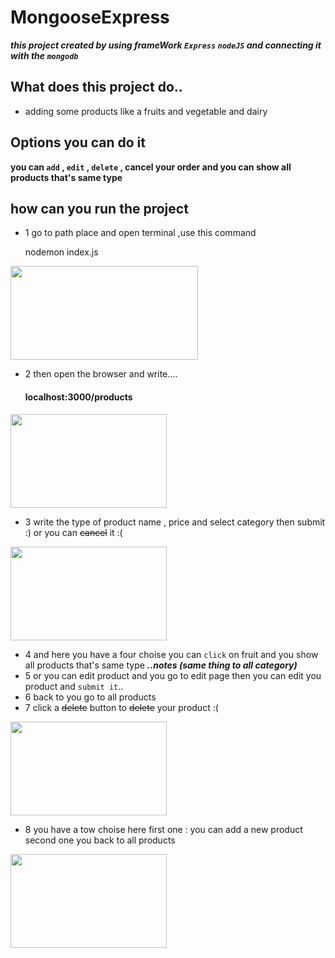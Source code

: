 # MongooseExpress

***this project created by using frameWork `Express` `nodeJS` and connecting it with the `mongodb`***

## What does this project do..
* adding some products like a fruits and vegetable and dairy

## Options you can do it

**you can `add` , `edit` , `delete` , cancel your order and you can show all products that's  same type**

## how can you run the project 

* 1 go to path place and open terminal ,use this command

  nodemon index.js

<img src="https://user-images.githubusercontent.com/85587699/133319933-568f0064-1c00-413d-abb5-7820c72982ca.png" width="300" height="150">

* 2 then open the browser and write....<h4>localhost:3000/products</h4>

<img src="https://user-images.githubusercontent.com/85587699/133321419-7d777e96-d3d8-4304-8707-0fb6134fff4b.png" width="250" height="150">
 
* 3 write the type of product name , price and select category then submit :) or you can ~~cancel~~ it :(

<img src="https://user-images.githubusercontent.com/85587699/133321814-ed4fa395-cd31-49ad-872d-7b65e7aba09a.png" width="250" height="150">

* 4 and here you have a four choise you can `click` on fruit and you show all products that's same type ***..notes (same thing to all category)***
* 5 or you can edit product and you go to edit page then you can edit you product and `submit it`..
* 6 back to you go to all products
* 7 click a ~~delete~~ button to ~~delete~~ your product :(

<img src="https://user-images.githubusercontent.com/85587699/133321888-5f845a13-21c6-4581-abe9-035cf3a8c199.png" width="250" height="150">

* 8 you have a tow choise here first one : you can add a new product second one you back to all products

<img src="https://user-images.githubusercontent.com/85587699/133321928-5e6693e1-502f-47ec-9a8a-fc7f5faaaa01.png" width="250" height="150">

